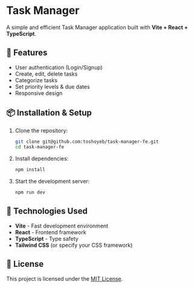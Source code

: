# Task Manager

A simple and efficient Task Manager application built with **Vite + React + TypeScript**.

## 🚀 Features
- User authentication (Login/Signup)
- Create, edit, delete tasks
- Categorize tasks
- Set priority levels & due dates
- Responsive design

## 📦 Installation & Setup

1. Clone the repository:
   ```sh
   git clone git@github.com:toshoyeb/task-manager-fe.git
   cd task-manager-fe
   ```

2. Install dependencies:
   ```sh
   npm install
   ```

3. Start the development server:
   ```sh
   npm run dev
   ```

## 🔧 Technologies Used
- **Vite** - Fast development environment
- **React** - Frontend framework
- **TypeScript** - Type safety
- **Tailwind CSS** (or specify your CSS framework)


## 📜 License
This project is licensed under the [MIT License](LICENSE).

